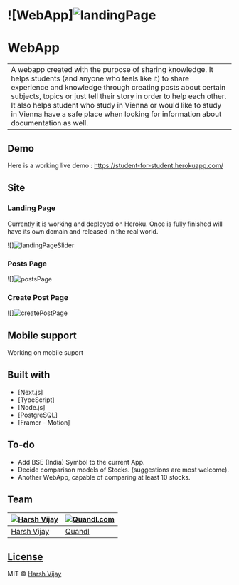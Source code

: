 # ![WebApp]![landingPage](https://user-images.githubusercontent.com/90897068/161397509-3b0634df-de9e-4df3-b471-0e26b37c2099.png)

# WebApp
<table>
<tr>
<td>
  A webapp created with the purpose of sharing knowledge. It helps students (and anyone who feels like it) to share experience and knowledge through creating posts about certain subjects, topics or just tell their story in order to help each other. It also helps student who study in Vienna or would like to study in Vienna have a safe place when looking for information about documentation as well.
</td>
</tr>
</table>


## Demo
Here is a working live demo : https://student-for-student.herokuapp.com/


## Site

### Landing Page
Currently it is working and deployed on Heroku. Once is fully finished will have its own domain and released in the real world.

![]![landingPageSlider](https://user-images.githubusercontent.com/90897068/161397693-c452c7c3-7ba7-4a6e-a5af-6f6305ab5093.png)

### Posts Page
![]![postsPage](https://user-images.githubusercontent.com/90897068/161397858-38345d27-78f2-4676-a21a-7099dcc2b54b.png)

### Create Post Page
![]![createPostPage](https://user-images.githubusercontent.com/90897068/161397897-6eaa96dc-fac9-48a1-8a3b-0ac701bf1f9f.png)

## Mobile support
Working on mobile suport

## Built with 

- [Next.js]
- [TypeScript] 
- [Node.js]
- [PostgreSQL]
- [Framer - Motion]


## To-do
- Add BSE (India) Symbol to the current App.
- Decide comparison models of Stocks. (suggestions are most welcome).
- Another WebApp, capable of comparing at least 10 stocks.

## Team

[![Harsh Vijay](https://avatars1.githubusercontent.com/u/12688534?v=3&s=144)](https://github.com/iharsh234)  | [![Quandl.com](https://github.com/iharsh234/WebApp/blob/master/images/quandl.jpg)](https://www.quandl.com/)
---|---
[Harsh Vijay ](https://github.com/iharsh234) |[Quandl](https://www.quandl.com)

## [License](https://github.com/iharsh234/WebApp/blob/master/LICENSE.md)

MIT © [Harsh Vijay ](https://github.com/iharsh234)
